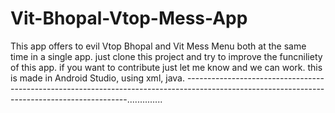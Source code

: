 # Vit-Bhopal-Vtop-Mess-App
This app offers to evil Vtop Bhopal and Vit Mess Menu both at the same time in a single app. 
just clone this project and try to improve the funcniliety of this app. 
if you want to contribute just let me know and we can work. 
this is made in Android Studio, using xml, java.
---------------------------------------------------------------------------------------------------------------------------------------------..............

